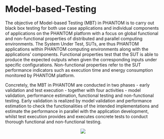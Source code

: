 # Model-based-Testing
The objective of Model-based Testing (MBT) in PHANTOM is to carry out black box testing for both use case applications and individual components of applications on the PHANTOM platform with a focus on global functional and non-functional properties of distributed and parallel computing environments. The System Under Test, SUTs, are thus PHANTOM applications within PHANTOM computing environments along with the applications’ components. Functional properties test that the SUT is able to produce the expected outputs when given the corresponding inputs under specific configurations. Non-functional properties refer to the SUT performance indicators such as execution time and energy consumption monitored by PHANTOM platform. 

Concretely, the MBT in PHANTOM are conducted in two phases - early validation and test execution - together with four activities - model validation, performance estimation, functional testing and non-functional testing. Early validation is realized by model validation and performance estimation to check the functionalities of the intended implementations and estimate the performance in parallel with the application development, whilst test execution provides and executes concrete tests to conduct thorough functional and non-functional testing. 

<p align="center"> 
<img src="https://github.com/PHANTOM-Platform/Model-based-Testing/blob/master/images/MBT%20Activities.png">
</p>

